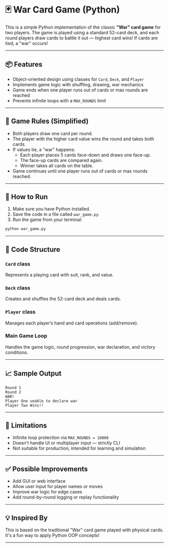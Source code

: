 # 🃏 War Card Game (Python)

This is a simple Python implementation of the classic **"War" card game** for two players. The game is played using a standard 52-card deck, and each round players draw cards to battle it out — highest card wins! If cards are tied, a "war" occurs!

---

## 📦 Features

- Object-oriented design using classes for `Card`, `Deck`, and `Player`
- Implements game logic with shuffling, drawing, war mechanics
- Game ends when one player runs out of cards or max rounds are reached
- Prevents infinite loops with a `MAX_ROUNDS` limit

---

## 🧠 Game Rules (Simplified)

- Both players draw one card per round.
- The player with the higher card value wins the round and takes both cards.
- If values tie, a "war" happens:
  - Each player places 5 cards face-down and draws one face-up.
  - The face-up cards are compared again.
  - Winner takes all cards on the table.
- Game continues until one player runs out of cards or max rounds reached.

---

## 🚀 How to Run

1. Make sure you have Python installed.
2. Save the code in a file called `war_game.py`.
3. Run the game from your terminal:

```bash
python war_game.py
````

---

## 📄 Code Structure

### `Card` class

Represents a playing card with suit, rank, and value.

### `Deck` class

Creates and shuffles the 52-card deck and deals cards.

### `Player` class

Manages each player’s hand and card operations (add/remove).

### Main Game Loop

Handles the game logic, round progression, war declaration, and victory conditions.

---

## 📈 Sample Output

```
Round 1  
Round 2  
WAR!  
Player One unable to declare war  
Player Two Wins!!  
```

---

## 🛑 Limitations

* Infinite loop protection via `MAX_ROUNDS = 10000`
* Doesn't handle UI or multiplayer input — strictly CLI
* Not suitable for production; intended for learning and simulation

---

## ✅ Possible Improvements

* Add GUI or web interface
* Allow user input for player names or moves
* Improve war logic for edge cases
* Add round-by-round logging or replay functionality

---

## 💡 Inspired By

This is based on the traditional "War" card game played with physical cards. It's a fun way to apply Python OOP concepts!

---
